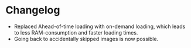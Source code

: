 # Changelog
* Replaced Ahead-of-time loading with on-demand loading, which leads to less RAM-consumption and faster loading times.
* Going back to accidentally skipped images is now possible.

